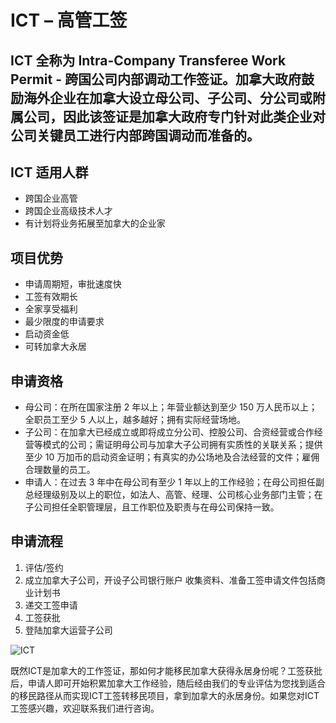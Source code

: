# ICT – 高管工签

## ICT 全称为 Intra-Company Transferee Work Permit - 跨国公司内部调动工作签证。加拿大政府鼓励海外企业在加拿大设立母公司、子公司、分公司或附属公司，因此该签证是加拿大政府专门针对此类企业对公司关键员工进行内部跨国调动而准备的。

## ICT 适用人群

- 跨国企业高管
- 跨国企业高级技术人才
- 有计划将业务拓展至加拿大的企业家

## 项目优势

- 申请周期短，审批速度快
- 工签有效期长
- 全家享受福利
- 最少限度的申请要求
- 启动资金低
- 可转加拿大永居

## 申请资格

- 母公司：在所在国家注册 2 年以上；年营业额达到至少 150 万人民币以上；全职员工至少 5 人以上，越多越好；拥有实际经营场地。
- 子公司：在加拿大已经成立或即将成立分公司、控股公司、合资经营或合作经营等模式的公司；需证明母公司与加拿大子公司拥有实质性的关联关系；提供至少 10 万加币的启动资金证明；有真实的办公场地及合法经营的文件；雇佣合理数量的员工。
- 申请人：在过去 3 年中在母公司有至少 1 年以上的工作经验；在母公司担任副总经理级别及以上的职位，如法人、高管、经理、公司核心业务部门主管；在子公司担任全职管理层，且工作职位及职责与在母公司保持一致。

## 申请流程

1. 评估/签约
1. 成立加拿大子公司，开设子公司银行账户 收集资料、准备工签申请文件包括商业计划书
1. 递交工签申请
1. 工签获批
1. 登陆加拿大运营子公司

![ICT](/entrances/ict.webp)

既然ICT是加拿大的工作签证，那如何才能移民加拿大获得永居身份呢？工签获批后，申请人即可开始积累加拿大工作经验，随后经由我们的专业评估为您找到适合的移民路径从而实现ICT工签转移民项目，拿到加拿大的永居身份。如果您对ICT工签感兴趣，欢迎联系我们进行咨询。